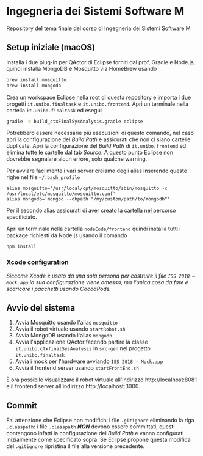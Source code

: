 # Ingegneria dei Sistemi Software M

Repository del tema finale del corso di Ingegneria dei Sistemi Software M

## Setup iniziale (macOS)

Installa i due plug-in per QActor di Eclipse forniti dal prof, Gradle e Node.js, quindi installa MongoDB e Mosquitto via HomeBrew usando

```bash
brew install mosquitto
brew install mongodb
```

Crea un workspace Eclipse nella root di questa repository e importa i due progetti `it.unibo.finaltask` e `it.unibo.frontend`. Apri un terminale nella cartella `it.unibo.finaltask` ed esegui

```bash
gradle -b build_ctxFinalSysAnalysis.gradle eclipse
```

Potrebbero essere necessarie più esecuzioni di questo comando, nel caso apri la configurazione del _Build Path_ e assicurati che non ci siano cartelle duplicate. Apri la configurazione del _Build Path_ di `it.unibo.frontend` ed elimina tutte le cartelle dal tab _Source_. A questo punto Eclipse non dovrebbe segnalare alcun errore, solo qualche warning.

Per avviare facilmente i vari server creiamo degli alias inserendo queste righe nel file `~/.bash_profile`

```bahs
alias mosquitto='/usr/local/opt/mosquitto/sbin/mosquitto -c /usr/local/etc/mosquitto/mosquitto.conf'
alias mongodb='mongod --dbpath "/my/custom/path/to/mongodb"'
```

Per il secondo alias assicurati di aver creato la cartella nel percorso specificiato.

Apri un terminale nella cartella `nodeCode/frontend` quindi installa tutti i package richiesti da Node.js usando il comando

```bash
npm install
```

### Xcode configuration
_Siccome Xcode è usato da una sola persona per costruire il file `ISS 2018 – Mock.app` la sua configurazione viene omessa, ma l'unica cosa da fare è scaricare i pacchetti usando CocoaPods._

## Avvio del sistema

1. Avvia Mosquitto usando l'alias `mosquitto`
2. Avvia il robot virtuale usando `startRobot.sh`
3. Avvia MongoDB usando l'alias `mongodb`
4. Avvia l'applicazione QActor facendo partire la classe `it.unibo.ctxfinalSysAnalysis` in `src-gen` nel progetto `it.unibo.finaltask`
5. Avvia i mock per l'hardware avviando `ISS 2018 – Mock.app`
6. Avvia il frontend server usando `startFrontEnd.sh`

È ora possibile visualizzare il robot virtuale all'indirizzo http://localhost:8081 e il frontend server all'indirizzo http://localhost:3000.

## Commit

Fai attenzione che Eclipse non modifichi i file `.gitignore` eliminando la riga `.classpath`: i file `.classpath` _**NON**_ devono essere committati, questi contengono infatti la configurazione del _Build Path_ e vanno configurati inizialmente come specificato sopra. Se Eclipse propone questa modifica del `.gitignore` ripristina il file alla versione precedente.

